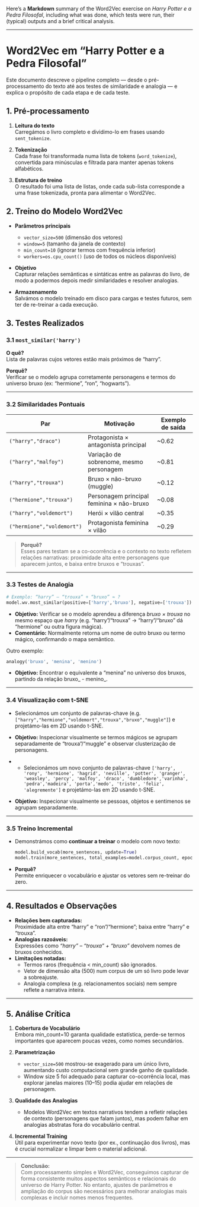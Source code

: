 Here’s a **Markdown** summary of the Word2Vec exercise on _Harry Potter e a Pedra Filosofal_, including what was done, which tests were run, their (typical) outputs and a brief critical analysis.

---

# Word2Vec em “Harry Potter e a Pedra Filosofal”

Este documento descreve o pipeline completo — desde o pré-processamento do texto até aos testes de similaridade e analogia — e explica o propósito de cada etapa e de cada teste.

## 1. Pré-processamento

1. **Leitura do texto**  
   Carregámos o livro completo e dividimo-lo em frases usando `sent_tokenize`.

2. **Tokenização**  
   Cada frase foi transformada numa lista de tokens (`word_tokenize`), convertida para minúsculas e filtrada para manter apenas tokens alfabéticos.

3. **Estrutura de treino**  
   O resultado foi uma lista de listas, onde cada sub-lista corresponde a uma frase tokenizada, pronta para alimentar o Word2Vec.

## 2. Treino do Modelo Word2Vec

- **Parâmetros principais**  
  - `vector_size=500` (dimensão dos vetores)  
  - `window=5` (tamanho da janela de contexto)  
  - `min_count=10` (ignorar termos com frequência inferior)  
  - `workers=os.cpu_count()` (uso de todos os núcleos disponíveis)

- **Objetivo**  
  Capturar relações semânticas e sintáticas entre as palavras do livro, de modo a podermos depois medir similaridades e resolver analogias.

- **Armazenamento**  
  Salvámos o modelo treinado em disco para cargas e testes futuros, sem ter de re-treinar a cada execução.

## 3. Testes Realizados

### 3.1 `most_similar('harry')`

**O quê?**  
Lista de palavras cujos vetores estão mais próximos de “harry”.

**Porquê?**  
Verificar se o modelo agrupa corretamente personagens e termos do universo bruxo (ex: “hermione”, “ron”, “hogwarts”).

---

### 3.2 Similaridades Pontuais

| Par                   | Motivação                                        | Exemplo de saída |
|-----------------------|--------------------------------------------------|------------------|
| `("harry","draco")`   | Protagonista × antagonista principal             | ~0.62            |
| `("harry","malfoy")`  | Variação de sobrenome, mesmo personagem          | ~0.81            |
| `("harry","trouxa")`  | Bruxo × não-bruxo (muggle)                       | ~0.12            |
| `("hermione","trouxa")`| Personagem principal feminina × não-bruxo        | ~0.08            |
| `("harry","voldemort")`| Herói × vilão central                            | ~0.35            |
| `("hermione","voldemort")`| Protagonista feminina × vilão                 | ~0.29            |

> **Porquê?**  
> Esses pares testam se a co-ocorrência e o contexto no texto refletem relações narrativas: proximidade alta entre personagens que aparecem juntos, e baixa entre bruxos e “trouxas”.

---

### 3.3 Testes de Analogia

```python
# Exemplo: “harry” – “trouxa” + “bruxo” ≈ ?
model.wv.most_similar(positive=['harry','bruxo'], negative=['trouxa'])
```

- **Objetivo:** Verificar se o modelo aprendeu a diferença _bruxo × trouxa_ no mesmo espaço que _harry_ (e.g. “harry”/“trouxa” → “harry”/“bruxo” dá “hermione” ou outra figura mágica).
- **Comentário:** Normalmente retorna um nome de outro bruxo ou termo mágico, confirmando o mapa semântico.

Outro exemplo:
```python
analogy('bruxo', 'menina', 'menino')
```
- **Objetivo:** Encontrar o equivalente a “menina” no universo dos bruxos, partindo da relação  bruxo_ - menino_.

---

### 3.4 Visualização com t-SNE

- Selecionámos um conjunto de palavras-chave (e.g. `["harry","hermione","voldemort","trouxa","bruxo","muggle"]`) e projetámo-las em 2D usando t-SNE.
- **Objetivo:** Inspecionar visualmente se termos mágicos se agrupam separadamente de “trouxa”/“muggle” e observar clusterização de personagens.

- - Selecionámos um novo conjunto de palavras-chave `['harry', 'rony', 'hermione', 'hagrid', 'neville', 'potter', 'granger', 'weasley', 'percy', 'malfoy', 'draco', 'dumbledore','varinha', 'pedra','madeira', 'porta','medo', 'triste', 'feliz', 'alegremente']` e projetámo-las em 2D usando t-SNE.
- **Objetivo:** Inspecionar visualmente se pessoas, objetos e sentimenos se agrupam separadamente.

---

### 3.5 Treino Incremental

- Demonstrámos como **continuar a treinar** o modelo com novo texto:
  ```python
  model.build_vocab(more_sentences, update=True)
  model.train(more_sentences, total_examples=model.corpus_count, epochs=model.epochs)
  ```
- **Porquê?**  
  Permite enriquecer o vocabulário e ajustar os vetores sem re-treinar do zero.

---

## 4. Resultados e Observações

- **Relações bem capturadas:**  
  Proximidade alta entre “harry” e “ron”/“hermione”; baixa entre “harry” e “trouxa”.  
- **Analogias razoáveis:**  
  Expressões como _“harry” – “trouxa” + “bruxo”_ devolvem nomes de bruxos conhecidos.
- **Limitações notadas:**  
  - Termos raros (frequência < min_count) são ignorados.  
  - Vetor de dimensão alta (500) num corpus de um só livro pode levar a sobreajuste.  
  - Analogia complexa (e.g. relacionamentos sociais) nem sempre reflete a narrativa inteira.

---

## 5. Análise Crítica

1. **Cobertura de Vocabulário**  
   Embora min_count=10 garanta qualidade estatística, perde-se termos importantes que aparecem poucas vezes, como nomes secundários.

2. **Parametrização**  
   - `vector_size=500` mostrou-se exagerado para um único livro, aumentando custo computacional sem grande ganho de qualidade.  
   - Window size 5 foi adequado para capturar co-ocorrência local, mas explorar janelas maiores (10–15) podia ajudar em relações de personagem.

3. **Qualidade das Analogias**  
   - Modelos Word2Vec em textos narrativos tendem a refletir relações de contexto (personagens que falam juntos), mas podem falhar em analogias abstratas fora do vocabulário central.

4. **Incremental Training**  
   Útil para experimentar novo texto (por ex., continuação dos livros), mas é crucial normalizar e limpar bem o material adicional.

---

> **Conclusão:**  
> Com processamento simples e Word2Vec, conseguimos capturar de forma consistente muitos aspectos semânticos e relacionais do universo de Harry Potter. No entanto, ajustes de parâmetros e ampliação do corpus são necessários para melhorar analogias mais complexas e incluir nomes menos frequentes.
